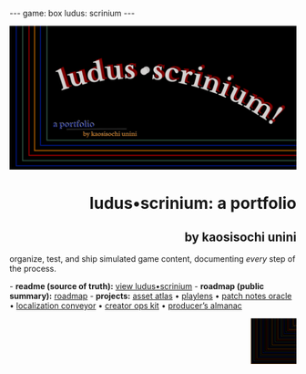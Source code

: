 --- game: box ludus: scrinium --- <p align="center"><img src="./hero.png" alt="LUDUS SCRINIUM" width="820"></p> <h1 align=right>ludus•scrinium: a portfolio</h1> <h2 align=right>by kaosisochi unini</h2> <p>organize, test, and ship simulated game content, documenting *every* step of the process.</p> - **readme (source of truth):** [view ludus•scrinium](https://github.com/ludus-scrinium/ludus-scrinium-hub/blob/main/README.md) - **roadmap (public summary):** [roadmap](https://github.com/ludus-scrinium/ludus-scrinium-hub/blob/main/docs/roadmap.md) - **projects:** [asset atlas](https://github.com/ludus-scrinium/asset-atlas/blob/main/README.md) • [playlens](https://github.com/ludus-scrinium/playlens/blob/main/README.md) • [patch notes oracle](https://github.com/ludus-scrinium/patch-notes-oracle/blob/main/README.md) • [localization conveyor](https://github.com/ludus-scrinium/localization-conveyor/blob/main/README.md) • [creator ops kit](https://github.com/ludus-scrinium/creator-ops-kit/blob/main/README.md) • [producer’s almanac](https://github.com/ludus-scrinium/producers-almanac/blob/main/README.md) <p align="right"><img src="./heropfp.png" alt="heropfp" width="80"></p>

